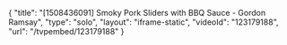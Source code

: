 {
    "title": "[1508436091] Smoky Pork Sliders with BBQ Sauce - Gordon Ramsay",
    "type": "solo",
    "layout": "iframe-static",
    "videoId": "123179188",
    "url": "\/tvpembed\/123179188"
}